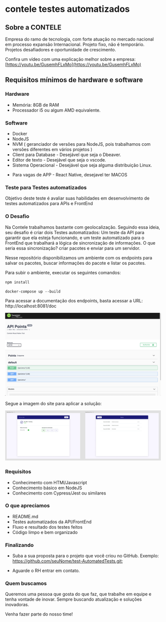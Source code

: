 
# contele testes automatizados

  

## Sobre a CONTELE

  Empresa do ramo de tecnologia, com forte atuação no mercado nacional em processo expansão Internacional. Projeto fixo, não é temporário. Projetos desafiadores e oportunidade de crescimento.

Confira um vídeo com uma explicação melhor sobre a empresa: [https://youtu.be/GusemhFLxMo](https://youtu.be/GusemhFLxMo)

## Requisitos mínimos de hardware e software

### Hardware

- Memória: 8GB de RAM
- Processador i5 ou algum AMD equivalente. 

### Software
- Docker
- NodeJS
- NVM ( geranciador de versões para NodeJS, pois trabalhamos com versões diferentes em vários projetos ) 
- Client para Database  -  Desejável que seja o Dbeaver.
- Editor de texto - Desejável que seja o vscode. 
- Sistema Operacional - Desejável que seja alguma distribuição Linux. 

* Para vagas de APP - React Native, desejavel ter MACOS

### Teste para Testes automatizados

Objetivo deste teste é avaliar suas habilidades em desenvolvimento de testes automatizados para APIs e FrontEnd

### O Desafio

Na Contele trabalhamos bastante com geolocalização. Seguindo essa ideia, seu desafio é criar dois Testes automatizados: Um teste da API para garantir que ela esteja funcionando, e um teste automatizado para o FrontEnd que trabalhará a lógica de sincronização de informações. O que seria essa sincronização? criar pacotes e enviar para um servidor.

Nesse repositório disponibilizamos um ambiente com os endpoints para salvar os pacotes, buscar informações do pacote e listar os pacotes.

Para subir o ambiente, executar os seguintes comandos:

```
npm install
```

```
docker-compose up --build
```

Para acessar a documentação dos endpoints, basta acessar a URL: http://localhost:8081/doc

![API Docs](src/assets/api_docs.png)

Segue a imagem do site para aplicar a solução:

![Layout](src/assets/layout.png)

### Requisitos

* Conhecimento com HTMl/Javascript
* Conhecimento básico em NodeJS
* Conhecimento com Cypress/Jest ou similares
  
### O que apreciamos

* README.md
* Testes automatizados da API/FrontEnd
* Fluxo e resultado dos testes feitos 
* Código limpo e bem organizado

### Finalizando

* Suba a sua proposta para o projeto que você criou no GitHub. Exemplo: https://github.com/seuNome/test-AutomatedTests.git;

* Aguarde o RH entrar em contato.

### Quem buscamos  

Queremos uma pessoa que gosta do que faz, que trabalhe em equipe e tenha vontade de inovar. Sempre buscando atualização e soluções inovadoras.

Venha fazer parte do nosso time!
